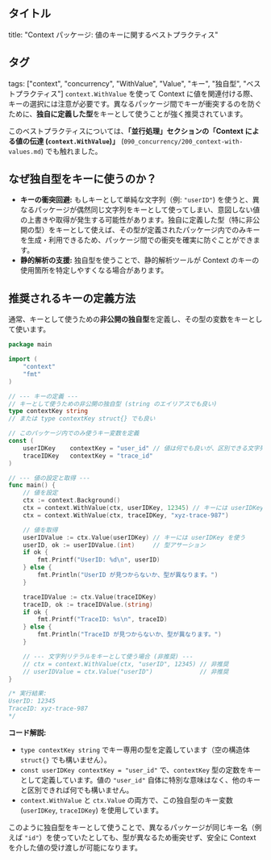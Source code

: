 ## タイトル
title: "Context パッケージ: 値のキーに関するベストプラクティス"
## タグ
tags: ["context", "concurrency", "WithValue", "Value", "キー", "独自型", "ベストプラクティス"]
`context.WithValue` を使って Context に値を関連付ける際、キーの選択には注意が必要です。異なるパッケージ間でキーが衝突するのを防ぐために、**独自に定義した型**をキーとして使うことが強く推奨されています。

このベストプラクティスについては、**「並行処理」**セクションの**「Context による値の伝達 (`context.WithValue`)」** (`090_concurrency/200_context-with-values.md`) でも触れました。

## なぜ独自型をキーに使うのか？

*   **キーの衝突回避:** もしキーとして単純な文字列（例: `"userID"`) を使うと、異なるパッケージが偶然同じ文字列をキーとして使ってしまい、意図しない値の上書きや取得が発生する可能性があります。独自に定義した型（特に非公開の型）をキーとして使えば、その型が定義されたパッケージ内でのみキーを生成・利用できるため、パッケージ間での衝突を確実に防ぐことができます。
*   **静的解析の支援:** 独自型を使うことで、静的解析ツールが Context のキーの使用箇所を特定しやすくなる場合があります。

## 推奨されるキーの定義方法

通常、キーとして使うための**非公開の独自型**を定義し、その型の変数をキーとして使います。

```go title="独自型を Context キーとして使う"
package main

import (
	"context"
	"fmt"
)

// --- キーの定義 ---
// キーとして使うための非公開の独自型 (string のエイリアスでも良い)
type contextKey string
// または type contextKey struct{} でも良い

// このパッケージ内でのみ使うキー変数を定義
const (
	userIDKey    contextKey = "user_id" // 値は何でも良いが、区別できる文字列が一般的
	traceIDKey   contextKey = "trace_id"
)

// --- 値の設定と取得 ---
func main() {
	// 値を設定
	ctx := context.Background()
	ctx = context.WithValue(ctx, userIDKey, 12345) // キーには userIDKey (contextKey 型) を使う
	ctx = context.WithValue(ctx, traceIDKey, "xyz-trace-987")

	// 値を取得
	userIDValue := ctx.Value(userIDKey) // キーには userIDKey を使う
	userID, ok := userIDValue.(int)     // 型アサーション
	if ok {
		fmt.Printf("UserID: %d\n", userID)
	} else {
		fmt.Println("UserID が見つからないか、型が異なります。")
	}

	traceIDValue := ctx.Value(traceIDKey)
	traceID, ok := traceIDValue.(string)
	if ok {
		fmt.Printf("TraceID: %s\n", traceID)
	} else {
		fmt.Println("TraceID が見つからないか、型が異なります。")
	}

	// --- 文字列リテラルをキーとして使う場合 (非推奨) ---
	// ctx = context.WithValue(ctx, "userID", 12345) // 非推奨
	// userIDValue = ctx.Value("userID")             // 非推奨
}

/* 実行結果:
UserID: 12345
TraceID: xyz-trace-987
*/
```

**コード解説:**

*   `type contextKey string` でキー専用の型を定義しています（空の構造体 `struct{}` でも構いません）。
*   `const userIDKey contextKey = "user_id"` で、`contextKey` 型の定数をキーとして定義しています。値の `"user_id"` 自体に特別な意味はなく、他のキーと区別できれば何でも構いません。
*   `context.WithValue` と `ctx.Value` の両方で、この独自型のキー変数 (`userIDKey`, `traceIDKey`) を使用しています。

このように独自型をキーとして使うことで、異なるパッケージが同じキー名（例えば `"id"`）を使っていたとしても、型が異なるため衝突せず、安全に Context を介した値の受け渡しが可能になります。